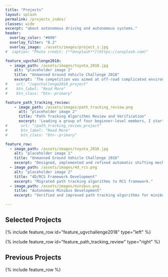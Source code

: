 ```yaml
---
title: "Projects"
layout: splash
permalink: /projects_index/
classes: wide
excerpt: "about autonomous driving and autonomous systems."
header:
  overlay_color: "#000"
  overlay_filter: "0.2"
  overlay_image: ./assets/images/project_s.jpg
#  caption: "Photo credit: [**Unsplash**](https://unsplash.com)"

feature_ugvchallenge2018:
  - image_path: /assets/images/toyota_2018.jpg
    alt: "placeholder image 2"
    title: "Unmanned Ground Vehicle Challenge 2018"
    excerpt: 'The competition was aimed at off-road complicated environment with high demands on the mobility of unmanned vehicles. As the leader of motion control group, I was responsible for the formulation of motion control framework, x-by-wire actuators redesign and development of motion control algorithms. There were mainly two challenges to motion control, (1) the first is the needs of operating on endure rough terrain, which led to difficulties in speed control. To resolve this problem, we identified the dynamic characteristics of our unmanned vehicles on various off-road terrain, developed dynamic-based speed tracking and acceleration control algorithms and helped planning group improve speed planning in off-road scenes. This work improved our speed control accuracy. (2) The second challenge was the narrow and curving segments along with delayed steering control system. we developed and refined our MPC-based path tracking algorithms by adding a model to describe the transient process of steering system and achieved much better tracking performance. Finally in this competition, we won the third and sixth place with two participating vehicles.'
#    url: "/ugvchallenge2018_project"
#    btn_label: "Read More"
#    btn_class: "btn--primary"

feature_path_tracking_review:
    - image_path: /assets/images/path_tracking_review.png
      alt: "placeholder image 2"
      title: "Path Tracking Algorithms Review and Verification"
      excerpt: 'Leading a group of four beginner-level members, I started this research to review papers and implement some practical algorithms in V-REP and real vehicles to make better assessment for path tracking algorithms in a unified framework and platform. I developed a new framework for motion control algorithms for better developing and verifying, which unified the interfaces used in real vehicle platform and V-REP simulation platforms.'
#      url: "/path_tracking_review_project"
#      btn_label: "Read More"
#      btn_class: "btn--primary"

feature_row:
  - image_path: /assets/images/toyota_2016.jpg
    alt: "placeholder image 1"
    title: "Unmanned Ground Vehicle Challenge 2016"
    excerpt: "Designed, implemented and refined automatic shifting mechanisms and automatic steering mechanisms for two unmanned ground vehicles, and was responsible for hardware maintenance."
  - image_path: /assets/images/4d_rcs.png
    alt: "placeholder image 2"
    title: "4D/RCS Framework Development"
    excerpt: "Migrated path tracking algorithms to RCS framework."
  - image_path: /assets/images/minibus.png
    title: "Autonomous Minibus Development"
    excerpt: "Verified and improved path tracking algorithms for minibus trial operation in Shenzhen, China."

---
```


## Selected Projects

{% include feature_row id="feature_ugvchallenge2018" type="left" %}

{% include feature_row id="feature_path_tracking_review" type="right" %}

## Previous Projects

{% include feature_row %}

